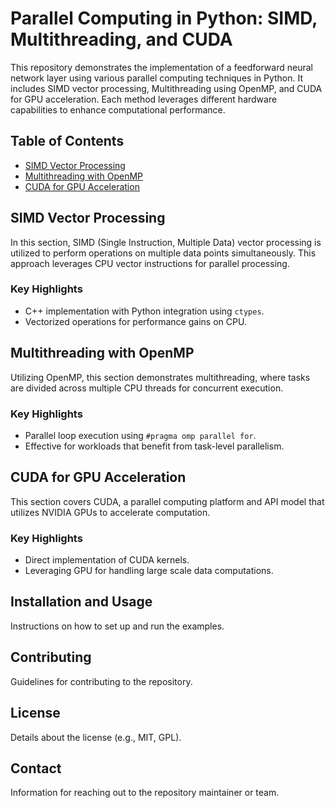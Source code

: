 # Parallel Computing in Python: SIMD, Multithreading, and CUDA

This repository demonstrates the implementation of a feedforward neural network layer using various parallel computing techniques in Python. It includes SIMD vector processing, Multithreading using OpenMP, and CUDA for GPU acceleration. Each method leverages different hardware capabilities to enhance computational performance.

## Table of Contents
- [SIMD Vector Processing](#simd-vector-processing)
- [Multithreading with OpenMP](#multithreading-with-openmp)
- [CUDA for GPU Acceleration](#cuda-for-gpu-acceleration)

## SIMD Vector Processing
In this section, SIMD (Single Instruction, Multiple Data) vector processing is utilized to perform operations on multiple data points simultaneously. This approach leverages CPU vector instructions for parallel processing.

### Key Highlights
- C++ implementation with Python integration using `ctypes`.
- Vectorized operations for performance gains on CPU.

## Multithreading with OpenMP
Utilizing OpenMP, this section demonstrates multithreading, where tasks are divided across multiple CPU threads for concurrent execution.

### Key Highlights
- Parallel loop execution using `#pragma omp parallel for`.
- Effective for workloads that benefit from task-level parallelism.

## CUDA for GPU Acceleration
This section covers CUDA, a parallel computing platform and API model that utilizes NVIDIA GPUs to accelerate computation.

### Key Highlights
- Direct implementation of CUDA kernels.
- Leveraging GPU for handling large scale data computations.

## Installation and Usage
Instructions on how to set up and run the examples.

## Contributing
Guidelines for contributing to the repository.

## License
Details about the license (e.g., MIT, GPL).

## Contact
Information for reaching out to the repository maintainer or team.
